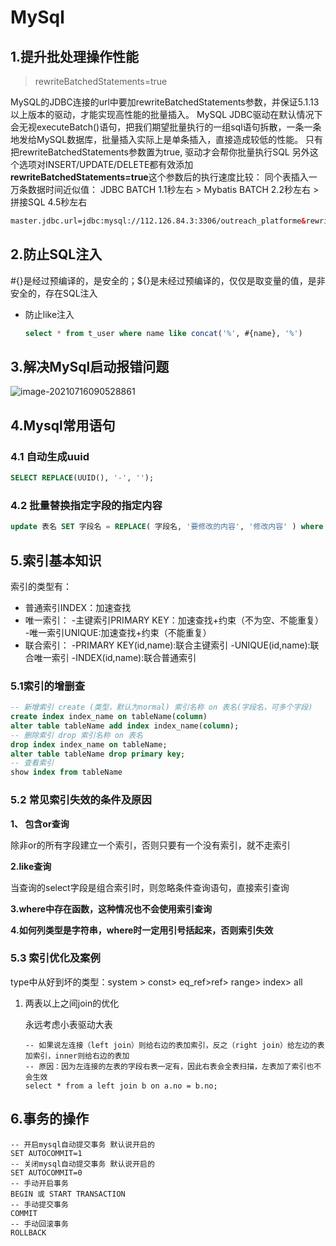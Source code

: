 # MySql

## 1.提升批处理操作性能

> rewriteBatchedStatements=true

MySQL的JDBC连接的url中要加rewriteBatchedStatements参数，并保证5.1.13以上版本的驱动，才能实现高性能的批量插入。
MySQL JDBC驱动在默认情况下会无视executeBatch()语句，把我们期望批量执行的一组sql语句拆散，一条一条地发给MySQL数据库，批量插入实际上是单条插入，直接造成较低的性能。
只有把rewriteBatchedStatements参数置为true, 驱动才会帮你批量执行SQL
另外这个选项对INSERT/UPDATE/DELETE都有效添加**rewriteBatchedStatements=true**这个参数后的执行速度比较：
同个表插入一万条数据时间近似值：
JDBC BATCH 1.1秒左右 > Mybatis BATCH 2.2秒左右 > 拼接SQL 4.5秒左右

```xml
master.jdbc.url=jdbc:mysql://112.126.84.3:3306/outreach_platforme&rewriteBatchedStatements=true
```

## 2.防止SQL注入

 \#{}是经过预编译的，是安全的；${}是未经过预编译的，仅仅是取变量的值，是非安全的，存在SQL注入 

- 防止like注入

  ```sql
  select * from t_user where name like concat('%', #{name}, '%')
  ```


## 3.解决MySql启动报错问题

![image-20210716090528861](G:\markdown\typora-user-images\image-20210716090528861.png)

## 4.Mysql常用语句

### 4.1 自动生成uuid

```sql
SELECT REPLACE(UUID(), '-', '');
```

### 4.2 批量替换指定字段的指定内容

```sql
update 表名 SET 字段名 = REPLACE( 字段名, '要修改的内容', '修改内容' ) where 字段名 like '%康浩OA组织架构图%'
```

## 5.索引基本知识

索引的类型有：

- 普通索引INDEX：加速查找
- 唯一索引：
      -主键索引PRIMARY KEY：加速查找+约束（不为空、不能重复）
      -唯一索引UNIQUE:加速查找+约束（不能重复）
- 联合索引：
      -PRIMARY KEY(id,name):联合主键索引
      -UNIQUE(id,name):联合唯一索引
      -INDEX(id,name):联合普通索引

### 5.1索引的增删查

```sql
-- 新增索引 create (类型，默认为normal) 索引名称 on 表名(字段名，可多个字段)
create index index_name on tableName(column)
alter table tableName add index index_name(column);
-- 删除索引 drop 索引名称 on 表名
drop index index_name on tableName;
alter table tableName drop primary key;
-- 查看索引
show index from tableName
```

### 5.2 常见索引失效的条件及原因

**1、 包含or查询**

除非or的所有字段建立一个索引，否则只要有一个没有索引，就不走索引

**2.like查询**

当查询的select字段是组合索引时，则忽略条件查询语句，直接索引查询

**3.where中存在函数，这种情况也不会使用索引查询**

**4.如何列类型是字符串，where时一定用引号括起来，否则索引失效**

### 5.3 索引优化及案例

type中从好到坏的类型：system > const> eq_ref>ref> range> index> all

1. 两表以上之间join的优化

   永远考虑小表驱动大表

   ```mysql
   -- 如果说左连接（left join）则给右边的表加索引，反之（right join）给左边的表加索引，inner则给右边的表加
   -- 原因：因为左连接的左表的字段右表一定有，因此右表会全表扫描，左表加了索引也不会生效
   select * from a left join b on a.no = b.no;
   ```

## 6.事务的操作

```mysql
-- 开启mysql自动提交事务 默认说开启的
SET AUTOCOMMIT=1
-- 关闭mysql自动提交事务 默认说开启的
SET AUTOCOMMIT=0
-- 手动开启事务
BEGIN 或 START TRANSACTION
-- 手动提交事务
COMMIT
-- 手动回滚事务
ROLLBACK
```

